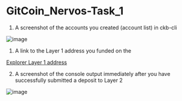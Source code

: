 # GitCoin_Nervos-Task_1

1. A screenshot of the accounts you created (account list) in ckb-cli

![image](https://)

1. A link to the Layer 1 address you funded on the

[Explorer Layer 1 address](https://explorer.nervos.org/aggron/address/ckt1qyqzwyhdvhe2mq4yfy340kfnh52cxlh55nmqax492h)

2. A screenshot of the console output immediately after you have successfully submitted a deposit to Layer 2

![image](https://)
